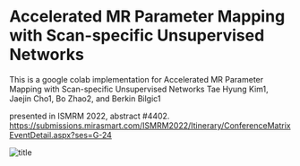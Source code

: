 # Accelerated MR Parameter Mapping with Scan-specific Unsupervised Networks

This is a google colab implementation for 
Accelerated MR Parameter Mapping with Scan-specific Unsupervised Networks
Tae Hyung Kim1, Jaejin Cho1, Bo Zhao2, and Berkin Bilgic1 

presented in ISMRM 2022, abstract #4402.
https://submissions.mirasmart.com/ISMRM2022/Itinerary/ConferenceMatrixEventDetail.aspx?ses=G-24

![title](https://user-images.githubusercontent.com/104691711/166119633-8dc64bdc-e040-4eb6-8b8e-d787c3508993.png)
